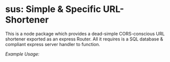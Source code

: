 # sus: Simple & Specific URL-Shortener

This is a node package which provides a dead-simple CORS-conscious URL shortener exported as an express Router.  All it requires is a SQL database & compliant express server handler to function.


*Example Usage:*
